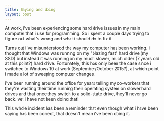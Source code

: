 ```yaml
---
title: Saying and doing
layout: post
---
```


At work, i've been experiencing some hard drive issues in my main computer that i use for programming. So i spent a couple days trying to figure out what's wrong and what i should do to fix it.

Turns out i've misunderstood the way my computer has been working. i thought that Windows was running on my "blazing fast" hard drive (my SSD) but instead it was running on my much slower, much older (7 years old at this point?) hard drive. Fortunately, this has only been the case since i switched to Windows 10 at work (September/October 2015?), at which point i made a lot of sweeping computer changes.

i've been running around the office for years telling my co-workers that they're wasting their time running their operating system on slower hard drives and that once they switch to a solid-state drive, they'll never go back, yet i have not been doing that!

This whole incident has been a reminder that even though what i have been saying has been correct, that doesn't mean i've been doing it.
